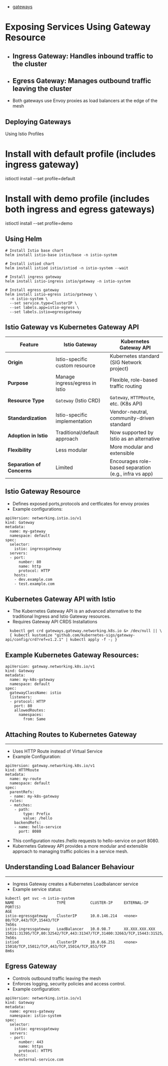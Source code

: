 
- [gateways](https://academy.tetrate.io/courses/take/istio-fundamentals/lessons/19067696-4-1-gateways)
  


# Exposing Services Using Gateway Resource

- ## Ingress Gateway: Handles inbound traffic to the cluster
- ## Egress Gateway: Manages outbound traffic leaving the cluster
- Both gateways use Envoy proxies as load balancers at the edge of the mesh


Deploying Gateways
-------------------

Using Istio Profiles


# Install with default profile (includes ingress gateway)
istioctl install --set profile=default

# Install with demo profile (includes both ingress and egress gateways)
istioctl install --set profile=demo

Using Helm
-----------

```
# Install Istio base chart
helm install istio-base istio/base -n istio-system

# Install istiod chart
helm install istiod istio/istiod -n istio-system --wait

# Install ingress gateway
helm install istio-ingress istio/gateway -n istio-system

# Install egress gateway
helm install istio-egress istio/gateway \
  -n istio-system \
  --set service.type=ClusterIP \
  --set labels.app=istio-egress \
  --set labels.istio=egressgateway

```

Istio Gateway vs Kubernetes Gateway API
--------------------------------------------


| Feature                        | Istio Gateway                           | Kubernetes Gateway API                      |
|-------------------------------|-----------------------------------------|---------------------------------------------|
| **Origin**                    | Istio-specific custom resource          | Kubernetes standard (SIG Network project)   |
| **Purpose**                   | Manage ingress/egress in Istio          | Flexible, role-based traffic routing        |
| **Resource Type**             | `Gateway` (Istio CRD)                   | `Gateway`, `HTTPRoute`, etc. (K8s API)      |
| **Standardization**           | Istio-specific implementation           | Vendor-neutral, community-driven standard   |
| **Adoption in Istio**         | Traditional/default approach            | Now supported by Istio as an alternative    |
| **Flexibility**               | Less modular                            | More modular and extensible                 |
| **Separation of Concerns**    | Limited                                 | Encourages role-based separation (e.g., infra vs app) |



Istio Gateway Resource
-----------------------

- Defines exposed ports,protocols and certficates for envoy proxies
- Example configurations:

```
apiVersion: networking.istio.io/v1
kind: Gateway
metadata:
  name: my-gateway
  namespace: default
spec:
  selector:
    istio: ingressgateway
  servers:
  - port:
      number: 80
      name: http
      protocol: HTTP
    hosts:
    - dev.example.com
    - test.example.com

```




Kubernetes Gateway API with Istio
----------------------------------

- The Kubernetes Gateway API is an advanced alternative to the traditional Ingress and Istio Gateway resources. 
- Requires Gateway API CRDS Installations

```
  kubectl get crd gateways.gateway.networking.k8s.io &> /dev/null || \
  { kubectl kustomize "github.com/kubernetes-sigs/gateway-api/config/crd?ref=v1.2.1" | kubectl apply -f -; }

```

## Example Kubernetes Gateway Resources:


```
apiVersion: gateway.networking.k8s.io/v1
kind: Gateway
metadata:
  name: my-k8s-gateway
  namespace: default
spec:
  gatewayClassName: istio
  listeners:
  - protocol: HTTP
    port: 80
    allowedRoutes:
      namespaces:
        from: Same

```




## Attaching Routes to Kubernetes Gateway
-------------------------------------------


- Uses HTTP Route instead of Virtual Service
- Example Configuration:

```
apiVersion: gateway.networking.k8s.io/v1
kind: HTTPRoute
metadata:
  name: my-route
  namespace: default
spec:
  parentRefs:
  - name: my-k8s-gateway
  rules:
  - matches:
    - path:
        type: Prefix
        value: /hello
    backendRefs:
    - name: hello-service
      port: 8080

```


- This configuration routes /hello requests to hello-service on port 8080. 
- Kubernetes Gateway API provides a more modular and extensible approach to managing traffic policies in a service mesh.




## Understanding Load Balancer Behaviour
-----------------------------------------

- Ingress Gateway creates a Kubernetes Loadbalancer service
- Example service status: 



```
kubectl get svc -n istio-system
NAME                   TYPE           CLUSTER-IP     EXTERNAL-IP      PORT(S)                                                                      AGE
istio-egressgateway    ClusterIP      10.0.146.214   <none>           80/TCP,443/TCP,15443/TCP                                                     7m56s
istio-ingressgateway   LoadBalancer   10.0.98.7      XX.XXX.XXX.XXX   15021:31395/TCP,80:32542/TCP,443:31347/TCP,31400:32663/TCP,15443:31525/TCP   7m56s
istiod                 ClusterIP      10.0.66.251    <none>           15010/TCP,15012/TCP,443/TCP,15014/TCP,853/TCP                                8m6s

```



Egress Gateway
---------------

- Controls outbound traffic leaving the mesh
- Enforces logging, security policies and access control.
- Example configuration:

```
apiVersion: networking.istio.io/v1
kind: Gateway
metadata:
  name: egress-gateway
  namespace: istio-system
spec:
  selector:
    istio: egressgateway
  servers:
  - port:
      number: 443
      name: https
      protocol: HTTPS
    hosts:
    - external-service.com

```




